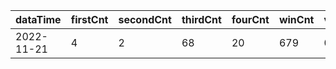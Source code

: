 |dataTime|firstCnt|secondCnt|thirdCnt|fourCnt|winCnt|vrate|wrate|
|-|-|-|-|-|-|-|-|
|2022-11-21|4|2|68|20|679|0%|0%|